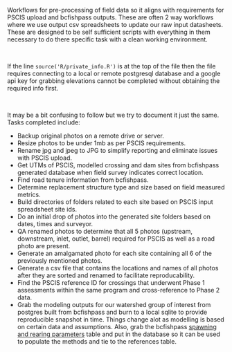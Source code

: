 Workflows for pre-processing of field data so it aligns with requirements for PSCIS upload and bcfishpass outputs. These are often 2 way workflows where we use output csv spreadsheets to update our raw input datasheets. These are designed to be self sufficient scripts with everything in them necessary to do there specific task with a clean working environment. 

<br>

If the line `source('R/private_info.R')` is at the top of the file then the file requires connecting to a local or remote postgresql database and a google api key for grabbing elevations cannot be completed without obtaining the required info first.

<br>

It may be a bit confusing to follow but we try to document it just the same.  Tasks completed include:

  *  Backup original photos on a remote drive or server.
  *  Resize photos to be under 1mb as per PSCIS requirements.
  *  Rename jpg and jpeg to JPG to simplify reporting and eliminate issues with PSCIS upload.
  *  Get UTMs of PSCIS, modelled crossing and dam sites from bcfishpass generated database when field survey indicates correct location.
  *  Find road tenure information from bcfishpass.
  *  Determine replacement structure type and size based on field measured metrics.
  *  Build directories of folders related to each site based on PSCIS input spreadsheet site ids.
  *  Do an initial drop of photos into the generated site folders based on dates, times and surveyor.
  *  QA renamed photos to determine that all 5 photos (upstream, downstream, inlet, outlet, barrel) required for PSCIS as well as a road photo are present.
  *  Generate an amalgamated photo for each site containing all 6 of the previously mentioned photos.
  *  Generate a csv file that contains the locations and names of all photos after they are sorted and renamed to facilitate reproducability.
  *  Find the PSCIS reference ID for crossings that underwent Phase 1 assessments within the same program and cross-reference to Phase 2 data.
  *  Grab the modeling outputs for our watershed group of interest from postgres built from bcfishpass and burn to a local sqlite to provide reproducible snapshot in time. Things change alot as modelling is based on certain data and assumptions.  Also, grab the bcfishpass [spawning and rearing parameters](https://github.com/smnorris/bcfishpass/tree/main/02_model) table and put in the database so it can be used to populate the methods and tie to the references table.
